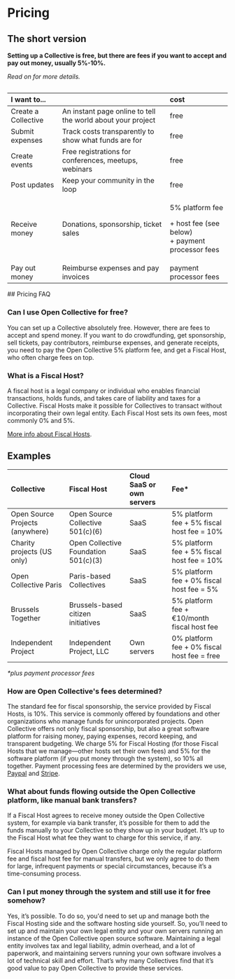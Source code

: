 # Pricing

## The short version

**Setting up a Collective is free, but there are fees if you want to accept and pay out money, usually 5%-10%.**

_Read on for more details._

## 

<table>
  <thead>
    <tr>
      <th style="text-align:left">I want to...</th>
      <th style="text-align:left"></th>
      <th style="text-align:left">cost</th>
    </tr>
  </thead>
  <tbody>
    <tr>
      <td style="text-align:left">Create a Collective</td>
      <td style="text-align:left">An instant page online to tell the world about your project</td>
      <td style="text-align:left">free</td>
    </tr>
    <tr>
      <td style="text-align:left">Submit expenses</td>
      <td style="text-align:left">Track costs transparently to show what funds are for</td>
      <td style="text-align:left">free</td>
    </tr>
    <tr>
      <td style="text-align:left">Create events</td>
      <td style="text-align:left">Free registrations for conferences, meetups, webinars</td>
      <td style="text-align:left">free</td>
    </tr>
    <tr>
      <td style="text-align:left">Post updates</td>
      <td style="text-align:left">Keep your community in the loop</td>
      <td style="text-align:left">free</td>
    </tr>
    <tr>
      <td style="text-align:left">Receive money</td>
      <td style="text-align:left">Donations, sponsorship, ticket sales</td>
      <td style="text-align:left">
        <p>5% platform fee</p>
        <p>+ host fee (see below)
          <br />+ payment processor fees</p>
      </td>
    </tr>
    <tr>
      <td style="text-align:left">Pay out money</td>
      <td style="text-align:left">Reimburse expenses and pay invoices</td>
      <td style="text-align:left">payment processor fees</td>
    </tr>
  </tbody>
</table>## Pricing FAQ

### Can I use Open Collective for free?

You can set up a Collective absolutely free. However, there are fees to accept and spend money. If you want to do crowdfunding, get sponsorship, sell tickets, pay contributors, reimburse expenses, and generate receipts, you need to pay the Open Collective 5% platform fee, and get a Fiscal Host, who often charge fees on top.

### What is a Fiscal Host?

A fiscal host is a legal company or individual who enables financial transactions, holds funds, and takes care of liability and taxes for a Collective. Fiscal Hosts make it possible for Collectives to transact without incorporating their own legal entity. Each Fiscal Host sets its own fees, most commonly 0% and 5%.

[More info about Fiscal Hosts](../hosts/).

## Examples <a id="docs-internal-guid-bbc579cc-7fff-c7e7-cc88-4b3cac120c2c"></a>

| Collective | Fiscal Host | Cloud SaaS or own servers | Fee\* |
| :--- | :--- | :--- | :--- |
| Open Source Projects \(anywhere\) | Open Source Collective 501\(c\)\(6\) | SaaS | 5% platform fee + 5% fiscal host fee = 10% |
| Charity projects \(US only\) | Open Collective Foundation 501\(c\)\(3\) | SaaS | 5% platform fee + 5% fiscal host fee = 10% |
| Open Collective Paris | Paris-based Collectives | SaaS | 5% platform fee + 0% fiscal host fee = 5% |
| Brussels Together | Brussels-based citizen initiatives | SaaS | 5% platform fee + €10/month fiscal host fee |
| Independent Project | Independent Project, LLC | Own servers | 0% platform fee + 0% fiscal host fee = free |

_\*plus payment processor fees_

### How are Open Collective's fees determined?

The standard fee for fiscal sponsorship, the service provided by Fiscal Hosts, is 10%. This service is commonly offered by foundations and other organizations who manage funds for unincorporated projects. Open Collective offers not only fiscal sponsorship, but also a great software platform for raising money, paying expenses, record keeping, and transparent budgeting. We charge 5% for Fiscal Hosting \(for those Fiscal Hosts that we manage—other hosts set their own fees\) and 5% for the software platform \(if you put money through the system\), so 10% all together. Payment processing fees are determined by the providers we use, [Paypal](https://www.paypal.com/us/webapps/mpp/paypal-fees) and [Stripe](https://stripe.com/pricing).

### What about funds flowing outside the Open Collective platform, like manual bank transfers?

If a Fiscal Host agrees to receive money outside the Open Collective system, for example via bank transfer, it’s possible for them to add the funds manually to your Collective so they show up in your budget. It’s up to the Fiscal Host what fee they want to charge for this service, if any.

Fiscal Hosts managed by Open Collective charge only the regular platform fee and fiscal host fee for manual transfers, but we only agree to do them for large, infrequent payments or special circumstances, because it’s a time-consuming process.

### Can I put money through the system and still use it for free somehow?

Yes, it’s possible. To do so, you'd need to set up and manage both the Fiscal Hosting side and the software hosting side yourself. So, you’ll need to set up and maintain your own legal entity and your own servers running an instance of the Open Collective open source software. Maintaining a legal entity involves tax and legal liability, admin overhead,  and a lot of paperwork, and maintaining servers running your own software involves a lot of technical skill and effort. That’s why many Collectives find that it’s good value to pay Open Collective to provide these services.


